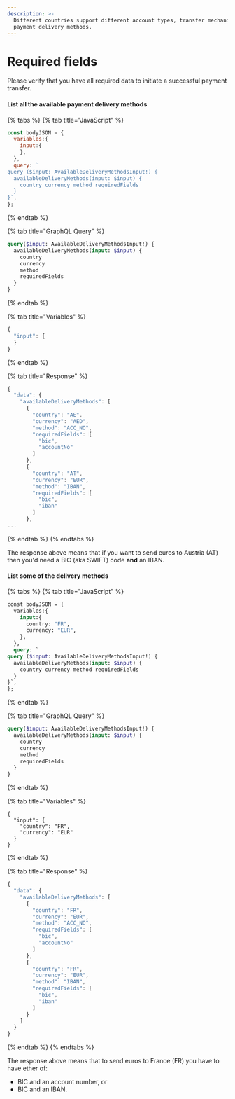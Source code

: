 ```yaml
---
description: >-
  Different countries support different account types, transfer mechanisms,
  payment delivery methods.
---
```


# Required fields

Please verify that you have all required data to initiate a successful payment transfer.

#### List all the available payment delivery methods

{% tabs %}
{% tab title="JavaScript" %}
```javascript
const bodyJSON = {
  variables:{
    input:{
    },
  }, 
  query: `
query ($input: AvailableDeliveryMethodsInput!) {
  availableDeliveryMethods(input: $input) {
    country currency method requiredFields
  }
}`,
};
```
{% endtab %}

{% tab title="GraphQL Query" %}
```graphql
query($input: AvailableDeliveryMethodsInput!) {
  availableDeliveryMethods(input: $input) {
    country
    currency
    method
    requiredFields
  }
}
```
{% endtab %}

{% tab title="Variables" %}
```javascript
{ 
  "input": {
  }
}
```
{% endtab %}

{% tab title="Response" %}
```javascript
{
  "data": {
    "availableDeliveryMethods": [
      {
        "country": "AE",
        "currency": "AED",
        "method": "ACC_NO",
        "requiredFields": [
          "bic",
          "accountNo"
        ]
      },
      {
        "country": "AT",
        "currency": "EUR",
        "method": "IBAN",
        "requiredFields": [
          "bic",
          "iban"
        ]
      },
...
```
{% endtab %}
{% endtabs %}

The response above means that if you want to send euros to Austria (AT) then you'd need a BIC (aka SWIFT) code **and** an IBAN.

#### List some of the delivery methods

{% tabs %}
{% tab title="JavaScript" %}
```graphql
const bodyJSON = {
  variables:{
    input:{
      country: "FR",
      currency: "EUR",
    },
  }, 
  query: `
query ($input: AvailableDeliveryMethodsInput!) {
  availableDeliveryMethods(input: $input) {
    country currency method requiredFields
  }
}`,
};
```
{% endtab %}

{% tab title="GraphQL Query" %}
```graphql
query($input: AvailableDeliveryMethodsInput!) {
  availableDeliveryMethods(input: $input) {
    country
    currency
    method
    requiredFields
  }
}
```
{% endtab %}

{% tab title="Variables" %}
```
{
  "input": {
    "country": "FR", 
    "currency": "EUR" 
  }
}
```
{% endtab %}

{% tab title="Response" %}
```javascript
{
  "data": {
    "availableDeliveryMethods": [
      {
        "country": "FR",
        "currency": "EUR",
        "method": "ACC_NO",
        "requiredFields": [
          "bic",
          "accountNo"
        ]
      },
      {
        "country": "FR",
        "currency": "EUR",
        "method": "IBAN",
        "requiredFields": [
          "bic",
          "iban"
        ]
      }
    ]
  }
}
```
{% endtab %}
{% endtabs %}

The response above means that to send euros to France (FR) you have to have ether of:

* BIC and an account number, or
* BIC and an IBAN.
